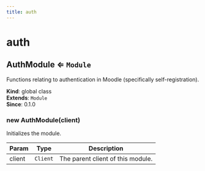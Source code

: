 ```yaml
---
title: auth
---
```


# auth

<a name="AuthModule"></a>

## AuthModule ⇐ <code>Module</code>
Functions relating to authentication in Moodle (specifically self-registration).

**Kind**: global class  
**Extends**: <code>Module</code>  
**Since**: 0.1.0  
<a name="new_AuthModule_new"></a>

### new AuthModule(client)
Initializes the module.


| Param | Type | Description |
| --- | --- | --- |
| client | <code>Client</code> | The parent client of this module. |

